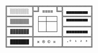 <pre>
╔═════════╦═╦══════╦═╦══════════╗
║ ░░░░░░░ ╠═╝ ≡≡≡≡ ╚═╣ ▄▄▄▄▄▄▄▄ ║
╠═════════╣ ┌──┬───┐ ╠══════════╣
║ ▒▒▒▒▒▒▒ ║ ├──┼───┤ ║ ▀▀▀▀▀▀▀▀ ║
╠═════════╣ │  │   │ ╠══════════╣
║ ▓▓▓▓▓▓▓ ║ └──┴───┘ ║ ■■■■■■■■ ║
╠═════════╬══════════╬══════════╣
║ ███████ ║ × ® © ¤  ║ ·° ¹ ² ³ ║
╚═════════╩══════════╩══════════╝
</pre>
